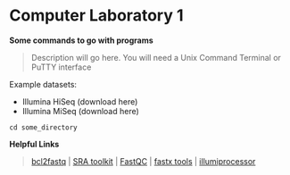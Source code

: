 # Computer Laboratory 1

**Some commands to go with programs**
>Description will go here.
You will need a Unix Command Terminal or PuTTY interface

Example datasets: 

* Illumina HiSeq (download here)
* Illumina MiSeq (download here)


```
cd some_directory
```
**Helpful Links** 
>[bcl2fastq](https://emea.support.illumina.com/sequencing/sequencing_software/bcl2fastq-conversion-software.html) | [SRA toolkit](https://github.com/ncbi/sra-tools/wiki) | 
[FastQC](https://www.bioinformatics.babraham.ac.uk/projects/fastqc/) | [fastx tools](http://hannonlab.cshl.edu/fastx_toolkit/) | [illumiprocessor](https://illumiprocessor.readthedocs.io/en/latest/)
